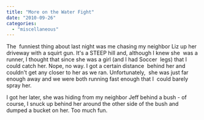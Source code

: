 ```yaml
---
title: "More on the Water Fight"
date: "2010-09-26"
categories: 
  - "miscellaneous"
---
```


The  funniest thing about last night was me chasing my neighbor Liz up her  driveway with a squirt gun. It's a STEEP hill and, although I knew she  was a runner, I thought that since she was a girl (and I had Soccer  legs) that I could catch her. Nope, no way. I got a certain distance  behind her and couldn't get any closer to her as we ran. Unfortunately,  she was just far enough away and we were both running fast enough that I  could barely spray her.

I got her later, she was hiding from my neighbor Jeff behind a bush - of  course, I snuck up behind her around the other side of the bush and  dumped a bucket on her. Too much fun.

